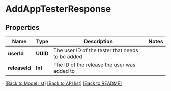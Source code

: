 # AddAppTesterResponse

## Properties
Name | Type | Description | Notes
------------ | ------------- | ------------- | -------------
**userId** | **UUID** | The user ID of the tester that needs to be added | 
**releaseId** | **Int** | The ID of the release the user was added to | 

[[Back to Model list]](../README.md#documentation-for-models) [[Back to API list]](../README.md#documentation-for-api-endpoints) [[Back to README]](../README.md)


